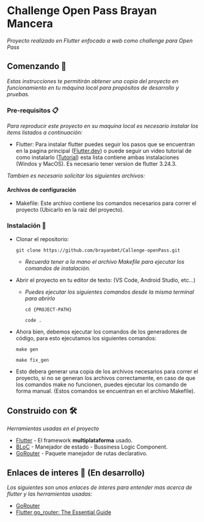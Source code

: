 # Challenge Open Pass Brayan Mancera

_Proyecto realizado en Flutter enfocado a web como challenge para Open Pass_

## Comenzando 🚀

_Estas instrucciones te permitirán obtener una copia del proyecto en funcionamiento en tu máquina local para propósitos de desarrollo y pruebas._

### Pre-requisitos 📋

_Para reproducir este proyecto en su maquina local es necesario instalar los items listados a continuación:_

* Flutter: Para instalar flutter puedes seguir los pasos que se encuentran en la pagina principal ([Flutter.dev](https://docs.flutter.dev/get-started/install?gclid=Cj0KCQjwi46iBhDyARIsAE3nVrahrFDcU8hIEgOrbstxdPPcB8TXpiSOonfZ3dAY7MD39wg70t6KK1QaAgtXEALw_wcB&gclsrc=aw.ds)) o puede seguir un video tutorial de como instalarlo ([Tutorial](https://www.youtube.com/watch?v=W9clR_Wg3ho&list=PLCKuOXG0bPi3xBRYOmcfoqrchgRJOafo9)) esta lista contiene ambas instalaciones (Windos y MacOS). Es necesario tener version de flutter 3.24.3.

_Tambien es necesario solicitar los siguientes archivos:_


#### Archivos de configuración

* Makefile: Este archivo contiene los comandos necesarios para correr el proyecto (Ubicarlo en la raiz del proyecto).
  

### Instalación 🔧

* Clonar el repositorio:

    ```
    git clone https://github.com/brayanbmt/Callenge-openPass.git
    ```

  - _Recuerda tener a la mano el archivo Makefile para ejecutar los comandos de instalación._
  
* Abrir el proyecto en tu editor de texto: (VS Code, Android Studio, etc...)

  - _Puedes ejecutar los siguientes comandos desde la misma terminal para abrirlo_

    ```
    cd {PROJECT-PATH}
    ```
    ```
    code .
    ```


* Ahora bien, debemos ejecutar los comandos de los generadores de código, para esto ejecutamos los siguientes comandos:

    ```
    make gen

    make fix_gen

    ```

* Esto debera generar una copia de los archivos necesarios para correr el proyecto, si no se generan los archivos correctamente, en caso de que los comandos make no funcionen, puedes ejecutar los comando de forma manual. (Estos comandos se encuentran en el archivo Makefile).


## Construido con 🛠️

_Herramientas usadas en el proyecto_

* [Flutter](https://docs.flutter.dev/) - El framework **multiplataforma** usado.
* [BLoC](https://bloclibrary.dev/getting-started/) - Manejador de estado - Bussiness Logic Component.
* [GoRouter](https://pub.dev/packages/go_router) - Paquete manejador de rutas declarativo.


## Enlaces de interes 🎁 (En desarrollo)

_Los siguientes son unos enlaces de interes para entender mas acerca de flutter y las herramientas usadas:_


* [GoRouter](https://docs.page/bizz84/go_router_archived/getting-started)
* [Flutter go_router: The Essential Guide](https://medium.com/@antonio.tioypedro1234/flutter-go-router-the-essential-guide-349ef39ec5b3)
